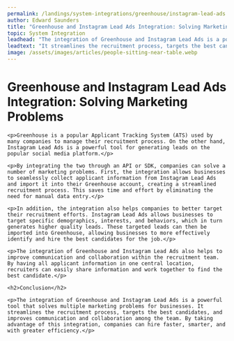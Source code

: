 ```yaml
---
permalink: /landings/system-integrations/greenhouse/instagram-lead-ads
author: Edward Saunders
title: "Greenhouse and Instagram Lead Ads Integration: Solving Marketing Problems"
topic: System Integration
leadhead: "The integration of Greenhouse and Instagram Lead Ads is a powerful tool that solves multiple marketing problems for businesses"
leadtext: "It streamlines the recruitment process, targets the best candidates, and improves communication and collaboration among the team. By taking advantage of this integration, companies can hire faster, smarter, and with greater efficiency."
image: /assets/images/articles/people-sitting-near-table.webp
---
```

<div class="arttext">
	<h1>Greenhouse and Instagram Lead Ads Integration: Solving Marketing Problems</h1>

	<p>Greenhouse is a popular Applicant Tracking System (ATS) used by many companies to manage their recruitment process. On the other hand, Instagram Lead Ads is a powerful tool for generating leads on the popular social media platform.</p>

	<p>By integrating the two through an API or SDK, companies can solve a number of marketing problems. First, the integration allows businesses to seamlessly collect applicant information from Instagram Lead Ads and import it into their Greenhouse account, creating a streamlined recruitment process. This saves time and effort by eliminating the need for manual data entry.</p>

	<p>In addition, the integration also helps companies to better target their recruitment efforts. Instagram Lead Ads allows businesses to target specific demographics, interests, and behaviors, which in turn generates higher quality leads. These targeted leads can then be imported into Greenhouse, allowing businesses to more effectively identify and hire the best candidates for the job.</p>

	<p>The integration of Greenhouse and Instagram Lead Ads also helps to improve communication and collaboration within the recruitment team. By having all applicant information in one central location, recruiters can easily share information and work together to find the best candidate.</p>

	<h2>Conclusion</h2>

	<p>The integration of Greenhouse and Instagram Lead Ads is a powerful tool that solves multiple marketing problems for businesses. It streamlines the recruitment process, targets the best candidates, and improves communication and collaboration among the team. By taking advantage of this integration, companies can hire faster, smarter, and with greater efficiency.</p>

</div>